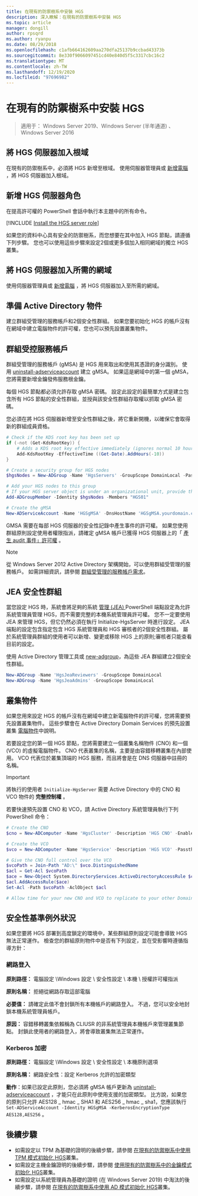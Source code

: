 ```yaml
---
title: 在現有的防禦樹系中安裝 HGS
description: 深入瞭解：在現有的防禦樹系中安裝 HGS
ms.topic: article
manager: dongill
author: rpsqrd
ms.author: ryanpu
ms.date: 08/29/2018
ms.openlocfilehash: c1afb664162609aa270dfa25137b9ccbad43373b
ms.sourcegitcommit: 8e330f9066097451cd40e840d5f5c3317cbc16c2
ms.translationtype: MT
ms.contentlocale: zh-TW
ms.lasthandoff: 12/19/2020
ms.locfileid: "97696982"
---
```

# <a name="install-hgs-in-an-existing-bastion-forest"></a>在現有的防禦樹系中安裝 HGS

>適用于： Windows Server 2019、Windows Server (半年通道) 、Windows Server 2016


## <a name="join-the-hgs-server-to-the-root-domain"></a>將 HGS 伺服器加入根域

在現有的防禦樹系中，必須將 HGS 新增至根域。 使用伺服器管理員或 [新增電腦](https://go.microsoft.com/fwlink/?LinkId=821564) ，將 HGS 伺服器加入根域。

## <a name="add-the-hgs-server-role"></a>新增 HGS 伺服器角色

在提高許可權的 PowerShell 會話中執行本主題中的所有命令。

[!INCLUDE [Install the HGS server role](../../../includes/guarded-fabric-install-hgs-server-role.md)]

如果您的資料中心具有安全的防禦樹系，而您想要在其中加入 HGS 節點，請遵循下列步驟。
您也可以使用這些步驟來設定2個或更多個加入相同網域的獨立 HGS 叢集。

## <a name="join-the-hgs-server-to-the-desired-domain"></a>將 HGS 伺服器加入所需的網域

使用伺服器管理員或 [新增電腦](https://go.microsoft.com/fwlink/?LinkId=821564) ，將 HGS 伺服器加入至所需的網域。

## <a name="prepare-active-directory-objects"></a>準備 Active Directory 物件

建立群組受管理的服務帳戶和2個安全性群組。
如果您要初始化 HGS 的帳戶沒有在網域中建立電腦物件的許可權，您也可以預先設置叢集物件。

## <a name="group-managed-service-account"></a>群組受控服務帳戶

群組受管理的服務帳戶 (gMSA) 是 HGS 用來取出和使用其憑證的身分識別。 使用 [uninstall-adserviceaccount](/powershell/module/addsadministration/new-adserviceaccount) 建立 gMSA。
如果這是網域中的第一個 gMSA，您將需要新增金鑰發佈服務根金鑰。

每個 HGS 節點都必須允許存取 gMSA 密碼。
設定此設定的最簡單方式是建立包含所有 HGS 節點的安全性群組，並授與該安全性群組存取權以抓取 gMSA 密碼。

您必須在將 HGS 伺服器新增至安全性群組之後，將它重新開機，以確保它會取得新的群組成員資格。

```powershell
# Check if the KDS root key has been set up
if (-not (Get-KdsRootKey)) {
    # Adds a KDS root key effective immediately (ignores normal 10 hour waiting period)
    Add-KdsRootKey -EffectiveTime ((Get-Date).AddHours(-10))
}

# Create a security group for HGS nodes
$hgsNodes = New-ADGroup -Name 'HgsServers' -GroupScope DomainLocal -PassThru

# Add your HGS nodes to this group
# If your HGS server object is under an organizational unit, provide the full distinguished name instead of "HGS01"
Add-ADGroupMember -Identity $hgsNodes -Members "HGS01"

# Create the gMSA
New-ADServiceAccount -Name 'HGSgMSA' -DnsHostName 'HGSgMSA.yourdomain.com' -PrincipalsAllowedToRetrieveManagedPassword $hgsNodes
```

GMSA 需要在每部 HGS 伺服器的安全性記錄中產生事件的許可權。
如果您使用群組原則設定使用者權限指派，請確定 gMSA 帳戶已獲得 HGS 伺服器上的「 [產生 audit 事件」許可權](/previous-versions/windows/it-pro/windows-server-2012-R2-and-2012/dn221956%28v=ws.11%29) 。

> [!NOTE]
> 從 Windows Server 2012 Active Directory 架構開始，可以使用群組受管理的服務帳戶。
> 如需詳細資訊，請參閱 [群組受管理的服務帳戶需求](/previous-versions/windows/it-pro/windows-server-2012-R2-and-2012/jj128431(v=ws.11))。

## <a name="jea-security-groups"></a>JEA 安全性群組

當您設定 HGS 時，系統會將足夠的系統 [管理 (JEA) ](/powershell/scripting/learn/remoting/jea/overview) PowerShell 端點設定為允許系統管理員管理 HGS，而不需要完整的本機系統管理員許可權。
您不一定要使用 JEA 來管理 HGS，但它仍然必須在執行 Initialize-HgsServer 時進行設定。
JEA 端點的設定包含指定包含 HGS 系統管理員和 HGS 審核者的2個安全性群組。
屬於系統管理員群組的使用者可以新增、變更或移除 HGS 上的原則;審核者只能查看目前的設定。

使用 Active Directory 管理工具或 [new-adgroup](/powershell/module/addsadministration/new-adgroup)，為這些 JEA 群組建立2個安全性群組。

```powershell
New-ADGroup -Name 'HgsJeaReviewers' -GroupScope DomainLocal
New-ADGroup -Name 'HgsJeaAdmins' -GroupScope DomainLocal
```

## <a name="cluster-objects"></a>叢集物件

如果您用來設定 HGS 的帳戶沒有在網域中建立新電腦物件的許可權，您將需要預先設置叢集物件。
這些步驟會在 Active Directory Domain Services 的預先設置叢集 [電腦物件](/previous-versions/windows/it-pro/windows-server-2012-R2-and-2012/dn466519(v=ws.11))中說明。

若要設定您的第一個 HGS 節點，您將需要建立一個叢集名稱物件 (CNO) 和一個 (VCO) 的虛擬電腦物件。
CNO 代表叢集的名稱，主要是由容錯移轉叢集在內部使用。
VCO 代表位於叢集頂端的 HGS 服務，而且將會是在 DNS 伺服器中註冊的名稱。

> [!IMPORTANT]
> 將執行的使用者 `Initialize-HgsServer` 需要 Active Directory 中的 CNO 和 VCO 物件的 **完整控制權** 。

若要快速預先設置 CNO 和 VCO，請 Active Directory 系統管理員執行下列 PowerShell 命令：

```powershell
# Create the CNO
$cno = New-ADComputer -Name 'HgsCluster' -Description 'HGS CNO' -Enabled $false -Passthru

# Create the VCO
$vco = New-ADComputer -Name 'HgsService' -Description 'HGS VCO' -Passthru

# Give the CNO full control over the VCO
$vcoPath = Join-Path "AD:\" $vco.DistinguishedName
$acl = Get-Acl $vcoPath
$ace = New-Object System.DirectoryServices.ActiveDirectoryAccessRule $cno.SID, "GenericAll", "Allow"
$acl.AddAccessRule($ace)
Set-Acl -Path $vcoPath -AclObject $acl

# Allow time for your new CNO and VCO to replicate to your other Domain Controllers before continuing
```

## <a name="security-baseline-exceptions"></a>安全性基準例外狀況

如果您要將 HGS 部署到高度鎖定的環境中，某些群組原則設定可能會導致 HGS 無法正常運作。
檢查您的群組原則物件中是否有下列設定，並在受影響時遵循指導方針：

### <a name="network-logon"></a>網路登入

**原則路徑：** 電腦設定 \Windows 設定 \ 安全性設定 \ 本機 \ 授權許可權指派

**原則名稱：** 拒絕從網路存取這部電腦

**必要值：** 請確定此值不會封鎖所有本機帳戶的網路登入。 不過，您可以安全地封鎖本機系統管理員帳戶。

**原因：** 容錯移轉叢集依賴稱為 CLIUSR 的非系統管理員本機帳戶來管理叢集節點。 封鎖此使用者的網路登入，將會導致叢集無法正常運作。

### <a name="kerberos-encryption"></a>Kerberos 加密

**原則路徑：** 電腦設定 \Windows 設定 \ 安全性設定 \ 本機原則選項

**原則名稱：** 網路安全性：設定 Kerberos 允許的加密類型

**動作**：如果已設定此原則，您必須將 gMSA 帳戶更新為 [uninstall-adserviceaccount](/powershell/module/addsadministration/set-adserviceaccount) ，才能只在此原則中使用支援的加密類型。 比方說，如果您的原則只允許 AES128 \_ hmac \_ SHA1 和 AES256 \_ hmac \_ sha1，您應該執行 `Set-ADServiceAccount -Identity HGSgMSA -KerberosEncryptionType AES128,AES256` 。



## <a name="next-steps"></a>後續步驟

- 如需設定以 TPM 為基礎的證明的後續步驟，請參閱 [在現有的防禦樹系中使用 TPM 模式初始化 HGS](guarded-fabric-initialize-hgs-tpm-mode-bastion.md)叢集。
- 如需設定主機金鑰證明的後續步驟，請參閱 [使用現有的防禦樹系中的金鑰模式初始化 HGS](guarded-fabric-initialize-hgs-key-mode-bastion.md)叢集。
- 如需設定以系統管理員為基礎的證明 (在 Windows Server 2019) 中淘汰的後續步驟，請參閱 [在現有的防禦樹系中使用 AD 模式初始化 HGS](guarded-fabric-initialize-hgs-ad-mode-bastion.md)叢集。
